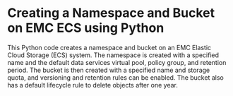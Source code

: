 # Creating a Namespace and Bucket on EMC ECS using Python


This Python code creates a namespace and bucket on an EMC Elastic Cloud Storage (ECS) system. The namespace is created with a specified name and the default data services virtual pool, policy group, and retention period. The bucket is then created with a specified name and storage quota, and versioning and retention rules can be enabled. The bucket also has a default lifecycle rule to delete objects after one year.
